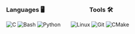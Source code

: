 ### &nbsp; Languages 🖥️ &nbsp; &nbsp; &nbsp; &nbsp; &nbsp; &nbsp; &nbsp; &nbsp; &nbsp; &nbsp; &nbsp; &nbsp; &nbsp; &nbsp; &nbsp; Tools 🛠️
&nbsp; ![C](https://img.shields.io/badge/c-000000.svg?style=for-the-badge&logo=c&logoColor=4f67c2) ![Bash](https://img.shields.io/badge/bash-000000.svg?style=for-the-badge&logo=gnu-bash&logoColor=green) ![Python](https://img.shields.io/badge/python-000000?style=for-the-badge&logo=python&logoColor=python) &nbsp; &nbsp; &nbsp; ![Linux](https://img.shields.io/badge/Linux-000000?style=for-the-badge&logo=linux&logoColor=yellow) ![Git](https://img.shields.io/badge/git-000000.svg?style=for-the-badge&logo=git&logoColor=orange) ![CMake](https://img.shields.io/badge/CMake-000000.svg?style=for-the-badge&logo=cmake&logoColor=blue)
